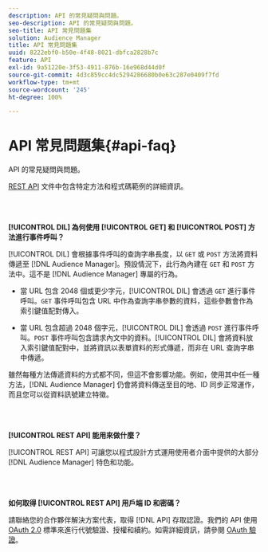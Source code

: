 ```yaml
---
description: API 的常見疑問與問題。
seo-description: API 的常見疑問與問題。
seo-title: API 常見問題集
solution: Audience Manager
title: API 常見問題集
uuid: 8222ebf0-b50e-4f48-8021-dbfca2828b7c
feature: API
exl-id: 9a51220e-3f53-4911-876b-16e968d44d0f
source-git-commit: 4d3c859cc4dc5294286680b0e63c287e0409f7fd
workflow-type: tm+mt
source-wordcount: '245'
ht-degree: 100%

---
```


# API 常見問題集{#api-faq}

API 的常見疑問與問題。

<!-- 

faq_api.xml

 -->

[REST API](../api/rest-api-main/rest-api-main.md) 文件中包含特定方法和程式碼範例的詳細資訊。

<br> 

**[!UICONTROL DIL] 為何使用 [!UICONTROL GET] 和 [!UICONTROL POST] 方法進行事件呼叫？**

[!UICONTROL DIL] 會根據事件呼叫的查詢字串長度，以 `GET` 或 `POST` 方法將資料傳遞至 [!DNL Audience Manager]。預設情況下，此行為內建在 `GET` 和 `POST` 方法中。這不是 [!DNL Audience Manager] 專屬的行為。

* 當 URL 包含 2048 個或更少字元，[!UICONTROL DIL] 會透過 `GET` 進行事件呼叫。`GET` 事件呼叫包含 URL 中作為查詢字串參數的資料，這些參數會作為索引鍵值配對傳入。

* 當 URL 包含超過 2048 個字元，[!UICONTROL DIL] 會透過 `POST` 進行事件呼叫。`POST` 事件呼叫包含請求內文中的資料。[!UICONTROL DIL] 會將資料放入索引鍵值配對中，並將資訊以表單資料的形式傳遞，而非在 URL 查詢字串中傳遞。

雖然每種方法傳遞資料的方式都不同，但這不會影響功能。例如，使用其中任一種方法，[!DNL Audience Manager] 仍會將資料傳送至目的地、ID 同步正常運作，而且您可以從資料訊號建立特徵。

<br> 

**[!UICONTROL REST API] 能用來做什麼？**

[!UICONTROL REST API] 可讓您以程式設計方式運用使用者介面中提供的大部分 [!DNL Audience Manager] 特色和功能。

<br> 

**如何取得 [!UICONTROL REST API] 用戶端 ID 和密碼？**

請聯絡您的合作夥伴解決方案代表，取得 [!DNL API] 存取認證。我們的 API 使用 [OAuth 2.0](https://oauth.net/2/) 標準來進行代號驗證、授權和續約。如需詳細資訊，請參閱 [OAuth 驗證](../api/rest-api-main/aam-api-getting-started.md#oauth)。

